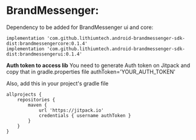 # BrandMessenger:

Dependency to be added for BrandMessenger ui and core:

    implementation 'com.github.lithiumtech.android-brandmessenger-sdk-dist:brandmessengercore:0.1.4'
    implementation 'com.github.lithiumtech.android-brandmessenger-sdk-dist:brandmessengerui:0.1.4'


**Auth token to access lib**
You need to generate Auth token on Jitpack and copy that in gradle.properties file
authToken='YOUR_AUTH_TOKEN'

Also, add this in your project's gradle file

    allprojects {
        repositories {
            maven {
                url 'https://jitpack.io'
                credentials { username authToken }
            }
        }
    }
